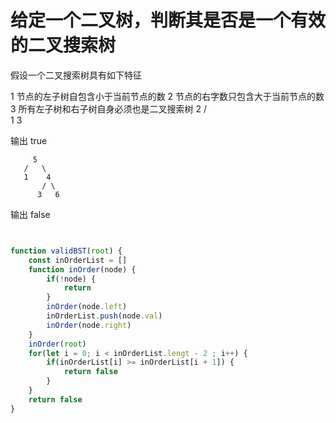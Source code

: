 # 给定一个二叉树，判断其是否是一个有效的二叉搜索树

假设一个二叉搜索树具有如下特征

1 节点的左子树自包含小于当前节点的数
2 节点的右字数只包含大于当前节点的数
3 所有左子树和右子树自身必须也是二叉搜索树
    2
   / \
  1   3

输出 true

         5
       /   \
       1    4
           / \
          3   6
          
输出 false
```js


function validBST(root) {
    const inOrderList = []
    function inOrder(node) {
        if(!node) {
            return 
        }
        inOrder(node.left)
        inOrderList.push(node.val)
        inOrder(node.right)
    }
    inOrder(root)
    for(let i = 0; i < inOrderList.lengt - 2 ; i++) {
        if(inOrderList[i] >= inOrderList[i + 1]) {
            return false
        }
    }
    return false
}

```